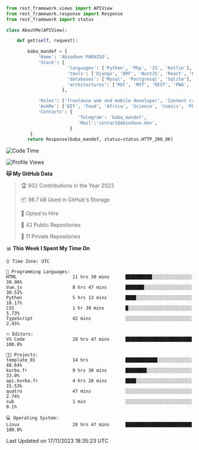 ###
```python
from rest_framework.views import APIView
from rest_framework.response import Response
from rest_framework import status

class AboutMe(APIView):

    def get(self, request):

        baba_mandef = {
            'Name': 'Abiodoun PARAISO',
            'Stack': {
                       'languages': ['Python', 'Php', 'JS', 'Kotlin'],
                       'tools': ['Django', 'DRF', 'NuxtJS', 'React', 'Kotlin', 'Electron'],
                       'databases': ['Mysql', 'Postgresql', 'Sqlite'],
                       'architectures': ['MVC', 'MVT', 'REST', 'PWA', 'SPA', 'MicroServices']
                     },

            'Roles': ['freelance web and mobile developer', 'Content creator', 'Teacher', 'Mentor'],
            'AskMe': ['DIY', 'Food', 'Africa', 'Science', 'Comics', 'Photography', 'Tech', 'Programming'],
            'Contacts': {
                           'Telegram': 'baba_mandef',
                           'Mail':'contact@abiodoun.dev',
                        }
         }
        return Response(baba_mandef, status=status.HTTP_200_OK)

```                    

<!--START_SECTION:waka-->
![Code Time](http://img.shields.io/badge/Code%20Time-875%20hrs%2029%20mins-blue)

![Profile Views](http://img.shields.io/badge/Profile%20Views-2-blue)

**🐱 My GitHub Data** 

> 🏆 602 Contributions in the Year 2023
 > 
> 📦 98.7 kB Used in GitHub's Storage 
 > 
> 💼 Opted to Hire
 > 
> 📜 42 Public Repositories 
 > 
> 🔑 11 Private Repositories  
 > 
📊 **This Week I Spent My Time On** 

```text
⌚︎ Time Zone: UTC

💬 Programming Languages: 
HTML                     11 hrs 30 mins      ██████████░░░░░░░░░░░░░░░   39.96% 
Vue.js                   8 hrs 47 mins       ███████░░░░░░░░░░░░░░░░░░   30.52% 
Python                   5 hrs 13 mins       ████░░░░░░░░░░░░░░░░░░░░░   18.17% 
CSS                      1 hr 39 mins        █░░░░░░░░░░░░░░░░░░░░░░░░   5.73% 
TypeScript               42 mins             ░░░░░░░░░░░░░░░░░░░░░░░░░   2.45%

🔥 Editors: 
VS Code                  28 hrs 47 mins      █████████████████████████   100.0%

🐱‍💻 Projects: 
template_01              14 hrs              ████████████░░░░░░░░░░░░░   48.64% 
korbo.fr                 9 hrs 30 mins       ████████░░░░░░░░░░░░░░░░░   33.0% 
api.korbo.fr             4 hrs 28 mins       ████░░░░░░░░░░░░░░░░░░░░░   15.53% 
quatro                   47 mins             ░░░░░░░░░░░░░░░░░░░░░░░░░   2.74% 
sub                      1 min               ░░░░░░░░░░░░░░░░░░░░░░░░░   0.1%

💻 Operating System: 
Linux                    28 hrs 47 mins      █████████████████████████   100.0%

```


 Last Updated on 17/11/2023 18:35:23 UTC
<!--END_SECTION:waka-->
